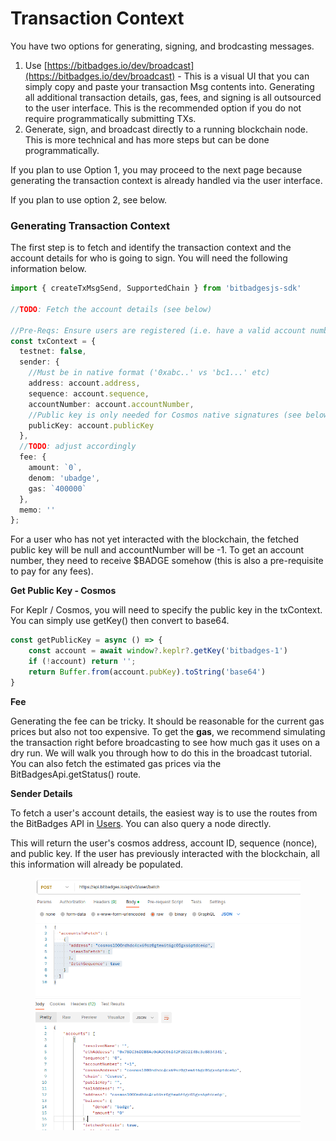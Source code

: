 # Transaction Context

You have two options for generating, signing, and brodcasting messages.

1. Use [https://bitbadges.io/dev/broadcast](https://bitbadges.io/dev/broadcast) - This is a visual UI that you can simply copy and paste your transaction Msg contents into. Generating all additional transaction details, gas, fees, and signing is all outsourced to the user interface. This is the recommended option if you do not require programmatically submitting TXs.
2. Generate, sign, and broadcast directly to a running blockchain node. This is more technical and has more steps but can be done programmatically.

If you plan to use Option 1, you may proceed to the next page because generating the transaction context is already handled via the user interface.

If you plan to use option 2, see below.

### Generating Transaction Context

The first step is to fetch and identify the transaction context and the account details for who is going to sign. You will need the following information below.

```typescript
import { createTxMsgSend, SupportedChain } from 'bitbadgesjs-sdk'

//TODO: Fetch the account details (see below)

//Pre-Reqs: Ensure users are registered (i.e. have a valid account number) or else this will fail
const txContext = {
  testnet: false,
  sender: {
    //Must be in native format ('0xabc..' vs 'bc1...' etc)
    address: account.address,
    sequence: account.sequence,
    accountNumber: account.accountNumber,
    //Public key is only needed for Cosmos native signatures (see below). '' if non-Cosmos
    publicKey: account.publicKey
  }, 
  //TODO: adjust accordingly
  fee: {
    amount: `0`,
    denom: 'ubadge',
    gas: `400000`
  },
  memo: ''
};
```

For a user who has not yet interacted with the blockchain, the fetched public key will be null and accountNumber will be -1. To get an account number, they need to receive $BADGE somehow (this is also a pre-requisite to pay for any fees).

**Get Public Key - Cosmos**

For Keplr / Cosmos, you will need to specify the public key in the txContext. You can simply use getKey() then convert to base64.&#x20;

```typescript
const getPublicKey = async () => {
    const account = await window?.keplr?.getKey('bitbadges-1')
    if (!account) return '';
    return Buffer.from(account.pubKey).toString('base64')
}
```

**Fee**

Generating the fee can be tricky. It should be reasonable for the current gas prices but also not too expensive. To get the **gas**, we recommend simulating the transaction right before broadcasting to see how much gas it uses on a dry run. We will walk you through how to do this in the broadcast tutorial. You can also fetch the estimated gas prices via the BitBadgesApi.getStatus() route.

**Sender Details**

To fetch a user's account details, the easiest way is to use the routes from the BitBadges API in [Users](broken-reference/). You can also query a node directly.&#x20;

This will return the user's cosmos address, account ID, sequence (nonce), and public key. If the user has previously interacted with the blockchain, all this information will already be populated.

<figure><img src="../../.gitbook/assets/image (15).png" alt=""><figcaption></figcaption></figure>
